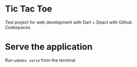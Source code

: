 # Tic Tac Toe

Test project for web development with Dart + Deact with Github Codespaces.

# Serve the application

Run `webdev serve` from the terminal.

